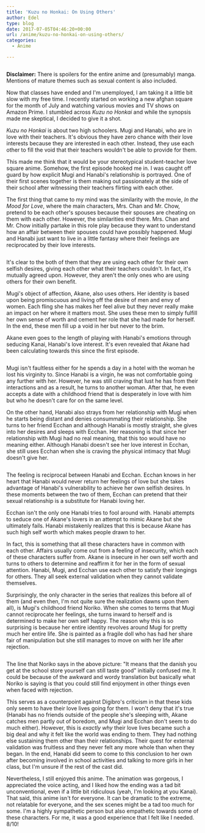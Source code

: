 ```yaml
---
title: 'Kuzu no Honkai: On Using Others'
author: Edel
type: blog
date: 2017-07-05T04:46:20+00:00
url: /anime/kuzu-no-honkai-on-using-others/
categories:
  - Anime

---
```

<img data-attachment-id="527" data-permalink="http://edelgrace.me/blog/anime/kuzu-no-honkai-on-using-others/attachment/scums-wish-01/" data-orig-file="https://i1.wp.com/edelgrace.me/blog/wp-content/uploads/2017/07/scums-wish-01.png?fit=1000%2C563" data-orig-size="1000,563" data-comments-opened="1" data-image-meta="{&quot;aperture&quot;:&quot;0&quot;,&quot;credit&quot;:&quot;&quot;,&quot;camera&quot;:&quot;&quot;,&quot;caption&quot;:&quot;&quot;,&quot;created_timestamp&quot;:&quot;0&quot;,&quot;copyright&quot;:&quot;&quot;,&quot;focal_length&quot;:&quot;0&quot;,&quot;iso&quot;:&quot;0&quot;,&quot;shutter_speed&quot;:&quot;0&quot;,&quot;title&quot;:&quot;&quot;,&quot;orientation&quot;:&quot;0&quot;}" data-image-title="scums-wish-01" data-image-description="" data-medium-file="https://i1.wp.com/edelgrace.me/blog/wp-content/uploads/2017/07/scums-wish-01.png?fit=300%2C169" data-large-file="https://i1.wp.com/edelgrace.me/blog/wp-content/uploads/2017/07/scums-wish-01.png?fit=663%2C373" src="https://i1.wp.com/edelgrace.me/blog/wp-content/uploads/2017/07/scums-wish-01.png?resize=663%2C373" alt="" class="aligncenter size-full wp-image-527" srcset="https://i1.wp.com/edelgrace.me/blog/wp-content/uploads/2017/07/scums-wish-01.png?w=1000 1000w, https://i1.wp.com/edelgrace.me/blog/wp-content/uploads/2017/07/scums-wish-01.png?resize=300%2C169 300w, https://i1.wp.com/edelgrace.me/blog/wp-content/uploads/2017/07/scums-wish-01.png?resize=768%2C432 768w, https://i1.wp.com/edelgrace.me/blog/wp-content/uploads/2017/07/scums-wish-01.png?resize=982%2C553 982w, https://i1.wp.com/edelgrace.me/blog/wp-content/uploads/2017/07/scums-wish-01.png?resize=400%2C225 400w" sizes="(max-width: 663px) 100vw, 663px" data-recalc-dims="1" />

**Disclaimer:** There is spoilers for the entire anime and (presumably) manga. Mentions of mature themes such as sexual content is also included.

Now that classes have ended and I'm unemployed, I am taking it a little bit slow with my free time. I recently started on working a new afghan square for the month of July and watching various movies and TV shows on Amazon Prime. I stumbled across _Kuzu no Honkai_ and while the synopsis made me skeptical, I decided to give it a shot.

_Kuzu no Honkai_ is about two high schoolers. Mugi and Hanabi, who are in love with their teachers. It's obvious they have zero chance with their love interests because they are interested in each other. Instead, they use each other to fill the void that their teachers wouldn't be able to provide for them.

This made me think that it would be your stereotypical student-teacher love square anime. Somehow, the first episode hooked me in. I was caught off guard by how explicit Mugi and Hanabi's relationship is portrayed. One of their first scenes together is them making out passionately at the side of their school after witnessing their teachers flirting with each other.

The first thing that came to my mind was the similarity with the movie, _In the Mood for Love_, where the main characters, Mrs. Chan and Mr. Chow, pretend to be each other's spouses because their spouses are cheating on them with each other. However, the similarities end there. Mrs. Chan and Mr. Chow initially partake in this role play because they want to understand how an affair between their spouses could have possibly happened. Mugi and Hanabi just want to live in a little fantasy where their feelings are reciprocated by their love interests.

<img data-attachment-id="530" data-permalink="http://edelgrace.me/blog/anime/kuzu-no-honkai-on-using-others/attachment/scums-wish-02/" data-orig-file="https://i2.wp.com/edelgrace.me/blog/wp-content/uploads/2017/07/scums-wish-02.png?fit=1000%2C563" data-orig-size="1000,563" data-comments-opened="1" data-image-meta="{&quot;aperture&quot;:&quot;0&quot;,&quot;credit&quot;:&quot;&quot;,&quot;camera&quot;:&quot;&quot;,&quot;caption&quot;:&quot;&quot;,&quot;created_timestamp&quot;:&quot;0&quot;,&quot;copyright&quot;:&quot;&quot;,&quot;focal_length&quot;:&quot;0&quot;,&quot;iso&quot;:&quot;0&quot;,&quot;shutter_speed&quot;:&quot;0&quot;,&quot;title&quot;:&quot;&quot;,&quot;orientation&quot;:&quot;0&quot;}" data-image-title="scums-wish-02" data-image-description="" data-medium-file="https://i2.wp.com/edelgrace.me/blog/wp-content/uploads/2017/07/scums-wish-02.png?fit=300%2C169" data-large-file="https://i2.wp.com/edelgrace.me/blog/wp-content/uploads/2017/07/scums-wish-02.png?fit=663%2C373" src="https://i2.wp.com/edelgrace.me/blog/wp-content/uploads/2017/07/scums-wish-02.png?resize=663%2C373" alt="" class="aligncenter size-full wp-image-530" srcset="https://i2.wp.com/edelgrace.me/blog/wp-content/uploads/2017/07/scums-wish-02.png?w=1000 1000w, https://i2.wp.com/edelgrace.me/blog/wp-content/uploads/2017/07/scums-wish-02.png?resize=300%2C169 300w, https://i2.wp.com/edelgrace.me/blog/wp-content/uploads/2017/07/scums-wish-02.png?resize=768%2C432 768w, https://i2.wp.com/edelgrace.me/blog/wp-content/uploads/2017/07/scums-wish-02.png?resize=982%2C553 982w, https://i2.wp.com/edelgrace.me/blog/wp-content/uploads/2017/07/scums-wish-02.png?resize=400%2C225 400w" sizes="(max-width: 663px) 100vw, 663px" data-recalc-dims="1" />

It's clear to the both of them that they are using each other for their own selfish desires, giving each other what their teachers couldn't. In fact, it's mutually agreed upon. However, they aren't the only ones who are using others for their own benefit.

Mugi's object of affection, Akane, also uses others. Her identity is based upon being promiscuous and living off the desire of men and envy of women. Each fling she has makes her feel alive but they never really make an impact on her where it matters most. She uses these men to simply fulfill her own sense of worth and cement her role that she had made for herself. In the end, these men fill up a void in her but never to the brim.

Akane even goes to the length of playing with Hanabi's emotions through seducing Kanai, Hanabi's love interest. It's even revealed that Akane had been calculating towards this since the first episode.

<img data-attachment-id="538" data-permalink="http://edelgrace.me/blog/anime/kuzu-no-honkai-on-using-others/attachment/scums-wish-04/" data-orig-file="https://i1.wp.com/edelgrace.me/blog/wp-content/uploads/2017/07/scums-wish-04.png?fit=1000%2C563" data-orig-size="1000,563" data-comments-opened="1" data-image-meta="{&quot;aperture&quot;:&quot;0&quot;,&quot;credit&quot;:&quot;&quot;,&quot;camera&quot;:&quot;&quot;,&quot;caption&quot;:&quot;&quot;,&quot;created_timestamp&quot;:&quot;0&quot;,&quot;copyright&quot;:&quot;&quot;,&quot;focal_length&quot;:&quot;0&quot;,&quot;iso&quot;:&quot;0&quot;,&quot;shutter_speed&quot;:&quot;0&quot;,&quot;title&quot;:&quot;&quot;,&quot;orientation&quot;:&quot;0&quot;}" data-image-title="scums-wish-04" data-image-description="" data-medium-file="https://i1.wp.com/edelgrace.me/blog/wp-content/uploads/2017/07/scums-wish-04.png?fit=300%2C169" data-large-file="https://i1.wp.com/edelgrace.me/blog/wp-content/uploads/2017/07/scums-wish-04.png?fit=663%2C373" src="https://i1.wp.com/edelgrace.me/blog/wp-content/uploads/2017/07/scums-wish-04.png?resize=663%2C373" alt="" class="aligncenter size-full wp-image-538" srcset="https://i1.wp.com/edelgrace.me/blog/wp-content/uploads/2017/07/scums-wish-04.png?w=1000 1000w, https://i1.wp.com/edelgrace.me/blog/wp-content/uploads/2017/07/scums-wish-04.png?resize=300%2C169 300w, https://i1.wp.com/edelgrace.me/blog/wp-content/uploads/2017/07/scums-wish-04.png?resize=768%2C432 768w, https://i1.wp.com/edelgrace.me/blog/wp-content/uploads/2017/07/scums-wish-04.png?resize=982%2C553 982w, https://i1.wp.com/edelgrace.me/blog/wp-content/uploads/2017/07/scums-wish-04.png?resize=400%2C225 400w" sizes="(max-width: 663px) 100vw, 663px" data-recalc-dims="1" />

Mugi isn't faultless either for he spends a day in a hotel with the woman he lost his virginity to. Since Hanabi is a virgin, he was not comfortable going any further with her. However, he was still craving that lust he has from their interactions and as a result, he turns to another woman. After that, he even accepts a date with a childhood friend that is desperately in love with him but who he doesn't care for on the same level.

On the other hand, Hanabi also strays from her relationship with Mugi when he starts being distant and denies consummating their relationship. She turns to her friend Ecchan and although Hanabi is mostly straight, she gives into her desires and sleeps with Ecchan. Her reasoning is that since her relationship with Mugi had no real meaning, that this too would have no meaning either. Although Hanabi doesn't see her love interest in Ecchan, she still uses Ecchan when she is craving the physical intimacy that Mugi doesn't give her.

<img data-attachment-id="533" data-permalink="http://edelgrace.me/blog/anime/kuzu-no-honkai-on-using-others/attachment/scums-wish-03/" data-orig-file="https://i1.wp.com/edelgrace.me/blog/wp-content/uploads/2017/07/scums-wish-03.png?fit=1000%2C563" data-orig-size="1000,563" data-comments-opened="1" data-image-meta="{&quot;aperture&quot;:&quot;0&quot;,&quot;credit&quot;:&quot;&quot;,&quot;camera&quot;:&quot;&quot;,&quot;caption&quot;:&quot;&quot;,&quot;created_timestamp&quot;:&quot;0&quot;,&quot;copyright&quot;:&quot;&quot;,&quot;focal_length&quot;:&quot;0&quot;,&quot;iso&quot;:&quot;0&quot;,&quot;shutter_speed&quot;:&quot;0&quot;,&quot;title&quot;:&quot;&quot;,&quot;orientation&quot;:&quot;0&quot;}" data-image-title="scums-wish-03" data-image-description="" data-medium-file="https://i1.wp.com/edelgrace.me/blog/wp-content/uploads/2017/07/scums-wish-03.png?fit=300%2C169" data-large-file="https://i1.wp.com/edelgrace.me/blog/wp-content/uploads/2017/07/scums-wish-03.png?fit=663%2C373" src="https://i1.wp.com/edelgrace.me/blog/wp-content/uploads/2017/07/scums-wish-03.png?resize=663%2C373" alt="" class="aligncenter size-full wp-image-533" srcset="https://i1.wp.com/edelgrace.me/blog/wp-content/uploads/2017/07/scums-wish-03.png?w=1000 1000w, https://i1.wp.com/edelgrace.me/blog/wp-content/uploads/2017/07/scums-wish-03.png?resize=300%2C169 300w, https://i1.wp.com/edelgrace.me/blog/wp-content/uploads/2017/07/scums-wish-03.png?resize=768%2C432 768w, https://i1.wp.com/edelgrace.me/blog/wp-content/uploads/2017/07/scums-wish-03.png?resize=982%2C553 982w, https://i1.wp.com/edelgrace.me/blog/wp-content/uploads/2017/07/scums-wish-03.png?resize=400%2C225 400w" sizes="(max-width: 663px) 100vw, 663px" data-recalc-dims="1" />

The feeling is reciprocal between Hanabi and Ecchan. Ecchan knows in her heart that Hanabi would never return her feelings of love but she takes advantage of Hanabi's vulnerability to achieve her own selfish desires. In these moments between the two of them, Ecchan can pretend that their sexual relationship is a substitute for Hanabi loving her.

Ecchan isn't the only one Hanabi tries to fool around with. Hanabi attempts to seduce one of Akane's lovers in an attempt to mimic Akane but she ultimately fails. Hanabi mistakenly realizes that this is because Akane has such high self worth which makes people drawn to her.

In fact, this is something that all these characters have in common with each other. Affairs usually come out from a feeling of insecurity, which each of these characters suffer from. Akane is insecure in her own self worth and turns to others to determine and reaffirm it for her in the form of sexual attention. Hanabi, Mugi, and Ecchan use each other to satisfy their longings for others. They all seek external validation when they cannot validate themselves.

Surprisingly, the only character in the series that realizes this before all of them (and even then, I'm not quite sure the realization dawns upon them all), is Mugi's childhood friend Noriko. When she comes to terms that Mugi cannot reciprocate her feelings, she turns inward to herself and is determined to make her own self happy. The reason why this is so surprising is because her entire identity revolves around Mugi for pretty much her entire life. She is painted as a fragile doll who has had her share fair of manipulation but she still manages to move on with her life after rejection.

<img data-attachment-id="540" data-permalink="http://edelgrace.me/blog/anime/kuzu-no-honkai-on-using-others/attachment/scums-wish-05/" data-orig-file="https://i0.wp.com/edelgrace.me/blog/wp-content/uploads/2017/07/scums-wish-05.png?fit=1000%2C563" data-orig-size="1000,563" data-comments-opened="1" data-image-meta="{&quot;aperture&quot;:&quot;0&quot;,&quot;credit&quot;:&quot;&quot;,&quot;camera&quot;:&quot;&quot;,&quot;caption&quot;:&quot;&quot;,&quot;created_timestamp&quot;:&quot;0&quot;,&quot;copyright&quot;:&quot;&quot;,&quot;focal_length&quot;:&quot;0&quot;,&quot;iso&quot;:&quot;0&quot;,&quot;shutter_speed&quot;:&quot;0&quot;,&quot;title&quot;:&quot;&quot;,&quot;orientation&quot;:&quot;0&quot;}" data-image-title="scums-wish-05" data-image-description="" data-medium-file="https://i0.wp.com/edelgrace.me/blog/wp-content/uploads/2017/07/scums-wish-05.png?fit=300%2C169" data-large-file="https://i0.wp.com/edelgrace.me/blog/wp-content/uploads/2017/07/scums-wish-05.png?fit=663%2C373" src="https://i0.wp.com/edelgrace.me/blog/wp-content/uploads/2017/07/scums-wish-05.png?resize=663%2C373" alt="" class="aligncenter size-full wp-image-540" srcset="https://i0.wp.com/edelgrace.me/blog/wp-content/uploads/2017/07/scums-wish-05.png?w=1000 1000w, https://i0.wp.com/edelgrace.me/blog/wp-content/uploads/2017/07/scums-wish-05.png?resize=300%2C169 300w, https://i0.wp.com/edelgrace.me/blog/wp-content/uploads/2017/07/scums-wish-05.png?resize=768%2C432 768w, https://i0.wp.com/edelgrace.me/blog/wp-content/uploads/2017/07/scums-wish-05.png?resize=982%2C553 982w, https://i0.wp.com/edelgrace.me/blog/wp-content/uploads/2017/07/scums-wish-05.png?resize=400%2C225 400w" sizes="(max-width: 663px) 100vw, 663px" data-recalc-dims="1" />

The line that Noriko says in the above picture: "It means that the danish you get at the school store yourself can still taste good" initially confused me. It could be because of the awkward and wordy translation but basically what Noriko is saying is that you could still find enjoyment in other things even when faced with rejection. 

This serves as a counterpoint against Digibro's criticism in that these kids only seem to have their love lives going for them. I won't deny that it's true (Hanabi has no friends outside of the people she's sleeping with, Akane catches men partly out of boredom, and Mugi and Ecchan don't seem to do much either). However, this is _exactly why_ their love lives became such a big deal and why it felt like the world was ending to them. They had nothing else sustaining them other than their relationships. Their quest for external validation was fruitless and they never felt any more whole than when they began. In the end, Hanabi did seem to come to this conclusion to her own after becoming involved in school activities and talking to more girls in her class, but I'm unsure if the rest of the cast did.

Nevertheless, I still enjoyed this anime. The animation was gorgeous, I appreciated the voice acting, and I liked how the ending was a tad bit unconventional, even if a little bit ridiculous (yeah, I'm looking at you Kanai). That said, this anime isn't for everyone. It can be dramatic to the extreme, not relatable for everyone, and the sex scenes might be a tad too much for some. I'm a highly sympathetic person but also empathetic towards some of these characters. For me, it was a good experience that I felt like I needed. 8/10!